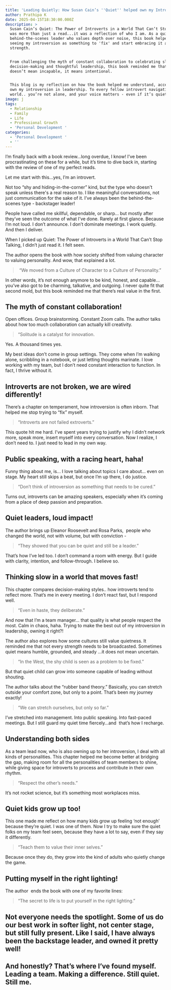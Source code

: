 ```yaml
---
title: 'Leading Quietly: How Susan Cain’s ''Quiet'' helped own my Introversion '
author: Prathipa K
date: 2025-04-15T18:30:00.000Z
description: >
  Susan Cain’s Quiet: The Power of Introverts in a World That Can’t Stop Talking
  was more than just a read...it was a reflection of who I am. As a quiet,
  behind-the-scenes leader who values depth over noise, this book helped me stop
  seeing my introversion as something to 'fix' and start embracing it as a
  strength.


  From challenging the myth of constant collaboration to celebrating slow
  decision-making and thoughtful leadership, this book reminded me that quiet
  doesn’t mean incapable, it means intentional.


  This blog is my reflection on how the book helped me understand, accept, and
  own my introversion in leadership. To every fellow introvert navigating a loud
  world.. you’re not alone, and your voice matters - even if it’s quiet! 
image: j
tags:
  - Relationship
  - Family
  - Life
  - Professional Growth
  - 'Personal Development '
categories:
  - 'Personal Development '
  - ''
---
```


I’m finally back with a book review…long overdue, I know! I’ve been procrastinating on these for a while, but it’s time to dive back in, starting with the review of one of my perfect reads.

Let me start with this…yes, I’m an introvert.

Not too “shy and hiding-in-the-corner” kind, but the type who doesn't speak unless there's a real reason to. I like meaningful conversations, not just communication for the sake of it. I’ve always been the behind-the-scenes type - backstager leader!


People have called me skillful, dependable, or sharp… but mostly after they’ve seen the outcome of what I’ve done. Rarely at first glance. Because I’m not loud. I don’t announce. I don’t dominate meetings. I work quietly. And then I deliver.


When I picked up Quiet: The Power of Introverts in a World That Can’t Stop Talking, I didn’t just read it. I felt seen.


The author opens the book with how society shifted from valuing character to valuing personality. And wow, that explained a lot.

>
>  “We moved from a Culture of Character to a Culture of Personality.”


In other words, it’s not enough anymore to be kind, honest, and capable… you’ve also got to be charming, talkative, and outgoing. I never quite fit that second mold, but this book reminded me that there’s real value in the first.


The myth of constant collaboration!
-----------------------------------


Open offices. Group brainstorming. Constant Zoom calls. The author talks about how too much collaboration can actually kill creativity.

>
> “Solitude is a catalyst for innovation.


Yes. A thousand times yes.


My best ideas don’t come in group settings. They come when I’m walking alone, scribbling in a notebook, or just letting thoughts marinate. I love working with my team, but I don’t need constant interaction to function. In fact, I thrive without it. 


Introverts are not broken, we are wired differently!
----------------------------------------------------

There’s a chapter on temperament, how introversion is often inborn. That helped me stop trying to “fix” myself.

>
> “Introverts are not failed extroverts.”


This quote hit me hard. I’ve spent years trying to justify why I didn’t network more, speak more, insert myself into every conversation. Now I realize, I don’t need to. I just need to lead in my own way.


Public speaking, with a racing heart, haha! 
--------------------------------------------


Funny thing about me, is... I love talking about topics I care about… even on stage. My heart still skips a beat, but once I’m up there, I do justice.

>
> “Don’t think of introversion as something that needs to be cured.”


Turns out, introverts can be amazing speakers, especially when it’s coming from a place of deep passion and preparation. 


Quiet leaders, loud impact!
---------------------------


The author brings up Eleanor Roosevelt and Rosa Parks,  people who changed the world, not with volume, but with conviction - 

> “They showed that you can be quiet and still be a leader.”


That’s how I’ve led too. I don’t command a room with energy. But I guide with clarity, intention, and follow-through. I believe so. 


Thinking slow in a world that moves fast!
-----------------------------------------

This chapter compares decision-making styles.. how introverts tend to reflect more. That’s me in every meeting. I don’t react fast, but I respond well.

>
> “Even in haste, they deliberate.”


And now that I’m a team manager... that quality is what people respect the most. Calm in chaos, haha. Trying to make the best out of my introversion in leadership, owning it right?!

The author  also explores how some cultures still value quietness. It reminded me that not every strength needs to be broadcasted. Sometimes quiet means humble, grounded, and steady …it does not mean uncertain.

>
> “In the West, the shy child is seen as a problem to be fixed.”


But that quiet child can grow into someone capable of leading without shouting.


The author talks about the “rubber band theory.” Basically, you can stretch outside your comfort zone, but only to a point. That’s been my journey exactly!

>
> “We can stretch ourselves, but only so far.”


I’ve stretched into management. Into public speaking. Into fast-paced meetings. But I still guard my quiet time fiercely…and  that’s how I recharge.


Understanding both sides 
-------------------------


As a team lead now, who is also owning up to her introversion, I deal with all kinds of personalities. This chapter helped me become better at bridging the gap, making room for all the personalities of team members to shine, while giving space for introverts to process and contribute in their own rhythm. 

>
> “Respect the other’s needs.”


It’s not rocket science, but it’s something most workplaces miss.


Quiet kids grow up too!
-----------------------


This one made me reflect on how many kids grow up feeling ‘not enough’ because they’re quiet. I was one of them. Now I try to make sure the quiet folks on my team feel seen, because they have a lot to say, even if they say it differently.

>
> “Teach them to value their inner selves.”


Because once they do, they grow into the kind of adults who quietly change the game.


Putting myself in the right lighting!
-------------------------------------


The author  ends the book with one of my favorite lines: 

> “The secret to life is to put yourself in the right lighting.”

## Not everyone needs the spotlight. Some of us do our best work in softer light, not center stage, but still fully present. Like I said, I have always been the backstage leader, and owned it pretty well!

## And honestly? That’s where I’ve found myself. Leading a team. Making a difference. Still quiet. Still me.







